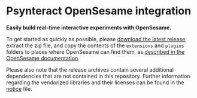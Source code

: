 # Psynteract OpenSesame integration

__Easily build real-time interactive experiments with OpenSesame.__

To get started as quickly as possible, please [download the latest release](https://github.com/psynteract/psynteract-os/releases), extract the zip file, and copy the contents of the `extensions` and `plugins` folders to places where OpenSesame can find them, as [described in the OpenSesame documentation](http://osdoc.cogsci.nl/plug-ins/installation/).

Please also note that the release archives contain several additional dependencies that are not contained in this repository. Further information regarding the vendorized libraries and their licenses can be found in the [notice](/NOTICE.md) file.
